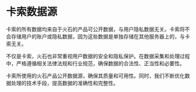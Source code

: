 # 卡索数据源
 
卡索的所有数据均来自于火石的产品可公开数据，与用户隐私数据无关。卡索将不会存储用户的账户或隐私数据，因为这些数据是单独存储在其他服务器上的，与卡索无关。
 
不仅是卡索，火石也非常重视用户数据的安全和隐私保护。在数据采集和处理过程中，严格遵循相关法律法规和行业规范，确保数据的合法性、正当性和必要性。
 
卡索所使用的火石产品公开数据源，确保其质量和可用性。同时，我们不断优化数据处理的技术手段，提高数据的准确性和完整性。
